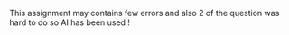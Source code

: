 This assignment may contains few errors and also 2 of the question was hard to do so AI has been used !
